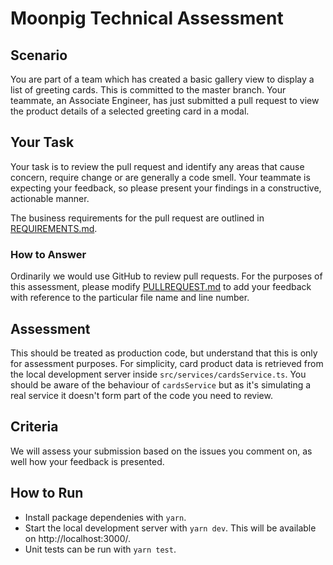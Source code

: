 # Moonpig Technical Assessment

## Scenario

You are part of a team which has created a basic gallery view to display a list of greeting cards. This is committed to the master branch. Your teammate, an Associate Engineer, has just submitted a pull request to view the product details of a selected greeting card in a modal.

## Your Task

Your task is to review the pull request and identify any areas that cause concern, require change or are generally a code smell. Your teammate is expecting your feedback, so please present your findings in a constructive, actionable manner.

The business requirements for the pull request are outlined in [REQUIREMENTS.md](REQUIREMENTS.md).

### How to Answer

Ordinarily we would use GitHub to review pull requests. For the purposes of this assessment, please modify [PULLREQUEST.md](PULLREQUEST.md) to add your feedback with reference to the particular file name and line number.

## Assessment

This should be treated as production code, but understand that this is only for assessment purposes. For simplicity, card product data is retrieved from the local development server inside `src/services/cardsService.ts`. You should be aware of the behaviour of `cardsService` but as it's simulating a real service it doesn't form part of the code you need to review.

## Criteria

We will assess your submission based on the issues you comment on, as well how your feedback is presented.

## How to Run

- Install package dependenies with `yarn`.
- Start the local development server with `yarn dev`. This will be available on http://localhost:3000/.
- Unit tests can be run with `yarn test`.
